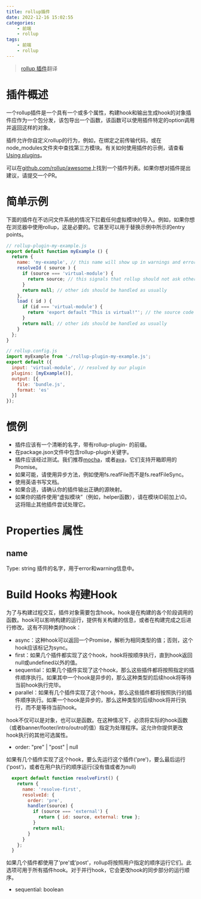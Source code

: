 ```yaml
---
title: rollup插件
date: 2022-12-16 15:02:55
categories:
	- 前端
	- rollup
tags:
	- 前端
	- rollup
---
```


> [rollup 插件](https://rollupjs.org/guide/en/#plugin-development)翻译

# 插件概述

一个rollup插件是一个具有一个或多个属性，构建hook和输出生成hook的对象插件应作为一个包分发，该包导出一个函数，该函数可以使用插件特定的option调用并返回这样的对象。

插件允许你自定义rollup的行为，例如，在绑定之前传输代码，或在node_modules文件夹中查找第三方模块。有关如何使用插件的示例，请查看[Using plugins](https://rollupjs.org/guide/en/#using-plugins)。

可以在[github.com/rollup/awesome](https://github.com/rollup/awesome)上找到一个插件列表。如果你想对插件提出建议，请提交一个PR。

# 简单示例

下面的插件在不访问文件系统的情况下拦截任何虚拟模块的导入。例如，如果你想在浏览器中使用rollup，这是必要的。它甚至可以用于替换示例中所示的entry points。

```js
// rollup-plugin-my-example.js
export default function myExample () {
  return {
    name: 'my-example', // this name will show up in warnings and errors
    resolveId ( source ) {
      if (source === 'virtual-module') {
        return source; // this signals that rollup should not ask other plugins or check the file system to find this id
      }
      return null; // other ids should be handled as usually
    },
    load ( id ) {
      if (id === 'virtual-module') {
        return 'export default "This is virtual!"'; // the source code for "virtual-module"
      }
      return null; // other ids should be handled as usually
    }
  };
}

// rollup.config.js
import myExample from './rollup-plugin-my-example.js';
export default ({
  input: 'virtual-module', // resolved by our plugin
  plugins: [myExample()],
  output: [{
    file: 'bundle.js',
    format: 'es'
  }]
});
```

# 惯例

- 插件应该有一个清晰的名字，带有rollup-plugin- 的前缀。
- 在package.json文件中包含rollup-plugin关键字。
- 插件应该经过测试。我们推荐[mocha](https://github.com/mochajs/mocha)，或者[ava](https://github.com/avajs/ava)，它们支持开箱即用的Promise。
- 如果可能，请使用异步方法，例如使用fs.reafFile而不是fs.reafFileSync。
- 使用英语书写文档。
- 如果合适，请确认你的插件输出正确的源映射。
- 如果你的插件使用“虚拟模块”（例如，helper函数），请在模块ID前加上\0。这将阻止其他插件尝试处理它。

# Properties 属性

## name

Type: string
插件的名字，用于error和warning信息中。

# Build Hooks 构建Hook

为了与构建过程交互，插件对象需要包含hook。hook是在构建的各个阶段调用的函数。hook可以影响构建的运行，提供有关构建的信息，或者在构建完成之后进行修改。这有不同种类的hook：

- async：这种hook可以返回一个Promise，解析为相同类型的值；否则，这个hook应该标记为sync。
- first：如果几个插件都实现了这个hook，hook将按顺序执行，直到hook返回null或undefined以外的值。
- sequential：如果几个插件实现了这个hook，那么这些插件都将按照指定的插件顺序执行。如果其中一个hook是异步的，那么这种类型的后续hook将等待当前hook执行完毕。
- parallel：如果有几个插件实现了这个hook，那么这些插件都将按照执行的插件顺序执行。如果一个hook是异步的，那么这种类型的后续hook将并行执行，而不是等待当前hook。

hook不仅可以是对象，也可以是函数。在这种情况下，必须将实际的hook函数（或者banner/footer/intro/outro的值）指定为处理程序。这允许你提供更改hook执行的其他可选属性。

- order: "pre" | "post" | null

如果有几个插件实现了这个hook，要么先运行这个插件('pre')，要么最后运行('post')，或者在用户执行的顺序运行(没有值或者为null)

```js
  export default function resolveFirst() {
    return {
      name: 'resolve-first',
      resolveId: {
        order: 'pre',
        handler(source) {
          if (source === 'external') {
            return { id: source, external: true };
          }
          return null;
        }
      }
    };
  }
```

如果几个插件都使用了‘pre'或’post'，rollup将按照用户指定的顺序运行它们。此选项可用于所有插件hook。对于并行hook，它会更改hook的同步部分的运行顺序。

- sequential: boolean

